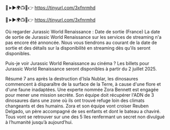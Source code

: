 🔴➤►🌍📺📱👉 https://tinyurl.com/3xfnrmhd

🔴➤►🌍📺📱👉 https://tinyurl.com/3xfnrmhd


Où regarder Jurassic World Renaissance : Date de sortie (France)
La date de sortie de Jurassic World Renaissance sur les services de streaming n'a pas encore été annoncée. Nous vous tiendrons au courant de la date de sortie et des détails sur la disponibilité en streaming dès qu'ils seront disponibles.

Puis-je voir Jurassic World Renaissance au cinéma ?
Les billets pour Jurassic World Renaissance seront disponibles à partir du 2 juillet 2025.

Résumé
7 ans après la destruction d'Isla Nublar, les dinosaures commencent à disparaître de la surface de la Terre, à cause d'une flore et d'une faune inadaptées. Une experte nommée Zora Bennett est engagée pour mener une mission secrète. Son équipe doit récupérer l'ADN de 3 dinosaures dans une zone où ils ont trouvé refuge loin des climats changeants et des humains. Zora et son équipe vont croiser Reuben Delgado, un père accompagné de ses enfants et dont le bateau a chaviré. Tous vont se retrouver sur une des 5 îles renfermant un secret non divulgué à l’humanité jusqu’à aujourd’hui.
